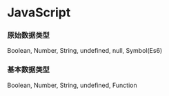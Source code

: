 # JavaScript

### 原始数据类型
Boolean, Number, String, undefined, null, Symbol(Es6)

### 基本数据类型
Boolean, Number, String, undefined, Function